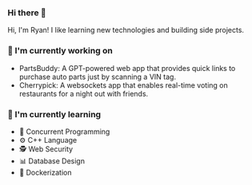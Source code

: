 ### Hi there 👋

Hi, I'm Ryan! I like learning new technologies and building side projects.

### 🔭 I'm currently working on
- PartsBuddy: A GPT-powered web app that provides quick links to purchase auto parts just by scanning a VIN tag.
- Cherrypick: A websockets app that enables real-time voting on restaurants for a night out with friends.

### 🌱 I'm currently learning
- 🔀 Concurrent Programming
- ⚙️ C++ Language
- 🕵️ Web Security
- 📊 Database Design
- 🐳 Dockerization
